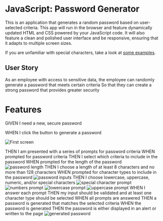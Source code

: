 # JavaScript: Password Generator

This is an application that generates a random password based on user-selected criteria. This app will run in the browser and feature dynamically updated HTML and CSS powered by your JavaScript code. It will also feature a clean and polished user interface and be responsive, ensuring that it adapts to multiple screen sizes.

If you are unfamiliar with special characters, take a look at [some examples](https://www.owasp.org/index.php/Password_special_characters).

## User Story


As an employee with access to sensitive data,
the employee can randomly generate a password that meets certain criteria
So that they can create a strong password that provides greater security


# Features


GIVEN I need a new, secure password

WHEN I click the button to generate a password

![First screen](/passwordGenerator/genPass1.png)

THEN I am presented with a series of prompts for password criteria
WHEN prompted for password criteria
THEN I select which criteria to include in the password
WHEN prompted for the length of the password
![password length](/passwordGenerator/genPass2.png)
THEN I choose a length of at least 8 characters and no more than 128 characters
WHEN prompted for character types to include in the password
![password inputs](/passwordGenerator/genPass2.png)
THEN I choose lowercase, uppercase, numeric, and/or special characters
![special character prompt](passwordGenerator/genPass4.png)
![numbers prompt](passwordGenerator/genPass5.jpg) 
![lowercase prompt](passwordGenerator/genPass6.jpg)
![uppercase prompt](passwordGenerator/genPass7.png)
WHEN I answer each prompt
THEN my input should be validated and at least one character type should be selected
WHEN all prompts are answered
THEN a password is generated that matches the selected criteria
WHEN the password is generated
THEN the password is either displayed in an alert or written to the page
![generated password](passwordGenerator/genPass8.jpg)


